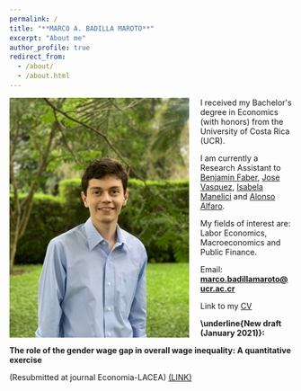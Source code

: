 ```yaml
---
permalink: /
title: "**MARCO A. BADILLA MAROTO**"
excerpt: "About me"
author_profile: true
redirect_from: 
  - /about/
  - /about.html
---
```


<img class="img-responsive" style="float: left; margin: 0px 20px 5px 0px;" src="/images/photo.jpg" width="320"> 

I received my Bachelor's degree in Economics (with honors) from the University of Costa Rica (UCR).

I am currently a Research Assistant to [Benjamin Faber](https://eml.berkeley.edu//~faberb/), [Jose Vasquez](https://jpvasquez-econ.github.io/), [Isabela Manelici](https://www.isabelamanelici.com/) and [Alonso Alfaro](https://sites.google.com/view/alfarourena).

My fields of interest are: Labor Economics, Macroeconomics and Public Finance.

Email: **marco.badillamaroto@ucr.ac.cr**

Link to my [CV](/files/CV_M_A_Badilla.pdf)  



**\underline{New draft (January 2021)}:** 

**The role of the gender wage gap in overall wage inequality: A quantitative exercise** 

(Resubmitted at journal Economia-LACEA) [(LINK)](/files/Marco_A_Badilla_Maroto.pdf) 

